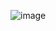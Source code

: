 ![image](https://user-images.githubusercontent.com/36649115/43998579-757edf74-9dad-11e8-9a63-6bed68710169.png)
